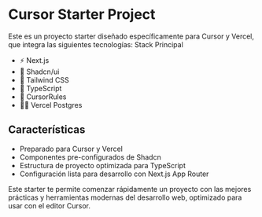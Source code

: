 # Cursor Starter Project
Este es un proyecto starter diseñado específicamente para Cursor y Vercel, que integra las siguientes tecnologías:
Stack Principal
- ⚡ Next.js
- 🎨 Shadcn/ui
- 💅 Tailwind CSS
- 📝 TypeScript
- 🎯 CursorRules
- 🧚🏼 Vercel Postgres

## Características
- Preparado para Cursor y Vercel
- Componentes pre-configurados de Shadcn
- Estructura de proyecto optimizada para TypeScript
- Configuración lista para desarrollo con Next.js App Router

Este starter te permite comenzar rápidamente un proyecto con las mejores prácticas y herramientas modernas del desarrollo web, optimizado para usar con el editor Cursor.